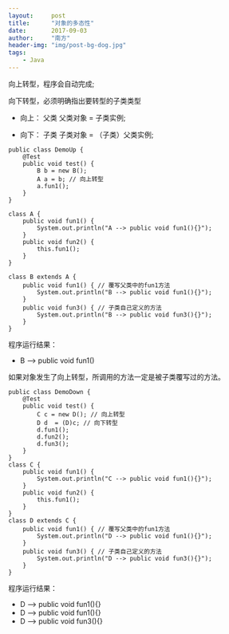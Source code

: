 ```yaml
---
layout:     post
title:      "对象的多态性"
date:       2017-09-03
author:     "南方"
header-img: "img/post-bg-dog.jpg"
tags:
    - Java
---
```


向上转型，程序会自动完成;

向下转型，必须明确指出要转型的子类类型

* 向上： 父类 父类对象 = 子类实例;

* 向下： 子类 子类对象 = （子类）父类实例;

```
public class DemoUp {
    @Test
    public void test() {
        B b = new B();
        A a = b; // 向上转型
        a.fun1();
    }
}

class A {
    public void fun1() {
        System.out.println("A --> public void fun1(){}");
    }
    public void fun2() {
        this.fun1();
    }
}

class B extends A {
    public void fun1() { // 覆写父类中的fun1方法
        System.out.println("B --> public void fun1(){}");
    }
    public void fun3() { // 子类自己定义的方法
        System.out.println("B --> public void fun3(){}");
    }
}
```
程序运行结果：

* B --> public void fun1()

如果对象发生了向上转型，所调用的方法一定是被子类覆写过的方法。

```
public class DemoDown {
    @Test
    public void test() {
        C c = new D(); // 向上转型
        D d  = (D)c; // 向下转型
        d.fun1();
        d.fun2();
        d.fun3();
    }
}
class C {
    public void fun1() {
        System.out.println("C --> public void fun1(){}");
    }
    public void fun2() {
        this.fun1();
    }
}
class D extends C {
    public void fun1() { // 覆写父类中的fun1方法
        System.out.println("D --> public void fun1(){}");
    }
    public void fun3() { // 子类自己定义的方法
        System.out.println("D --> public void fun3(){}");
    }
}
```
程序运行结果：
* D --> public void fun1(){}
* D --> public void fun1(){}
* D --> public void fun3(){}